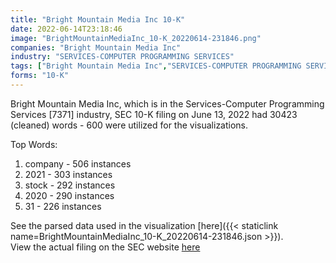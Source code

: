```yaml
---
title: "Bright Mountain Media Inc 10-K"
date: 2022-06-14T23:18:46
image: "BrightMountainMediaInc_10-K_20220614-231846.png"
companies: "Bright Mountain Media Inc"
industry: "SERVICES-COMPUTER PROGRAMMING SERVICES"
tags: ["Bright Mountain Media Inc","SERVICES-COMPUTER PROGRAMMING SERVICES","06-13-2022","10-K"]
forms: "10-K"
---
```

Bright Mountain Media Inc, which is in the Services-Computer Programming Services [7371] industry, SEC 10-K filing on June 13, 2022 had 30423 (cleaned) words - 600 were utilized for the visualizations.

Top Words:
1. company - 506 instances
2. 2021 - 303 instances
3. stock - 292 instances
4. 2020 - 290 instances
5. 31 - 226 instances


See the parsed data used in the visualization [here]({{< staticlink name=BrightMountainMediaInc_10-K_20220614-231846.json >}}).  
View the actual filing on the SEC website [here](https://www.sec.gov/Archives/edgar/data/1568385/0001493152-22-016601.txt)